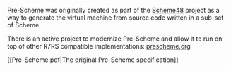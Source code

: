 Pre-Scheme was originally created as part of the [Scheme48](https://s48.org) project as a way to generate the virtual machine from source code written in a sub-set of Scheme.

There is an active project to modernize Pre-Scheme and allow it to run on top of other R7RS compatible implementations: [prescheme.org](https://prescheme.org)

[[Pre-Scheme.pdf|The original Pre-Scheme specification]]
